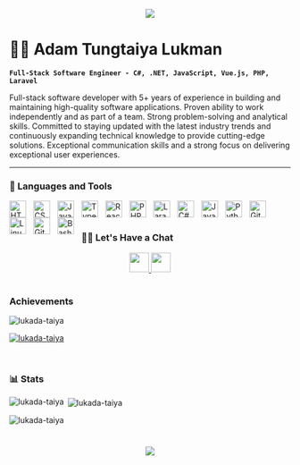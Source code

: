 <p align="center">
  <img src="https://capsule-render.vercel.app/api?type=waving&color=gradient&height=180&section=header&text=Hello%20World&fontSize=90"/>
</p>

# 🏄‍♂️ Adam Tungtaiya Lukman

**`Full-Stack Software Engineer - C#, .NET, JavaScript, Vue.js, PHP, Laravel`**

Full-stack software developer with 5+ years of experience in building and maintaining high-quality software applications. Proven ability to work independently and as part of a team. Strong problem-solving and analytical skills. Committed to staying updated with the latest industry trends and continuously expanding technical knowledge to provide cutting-edge solutions. Exceptional communication skills and a strong focus on delivering exceptional user experiences.

---

### 🧰 Languages and Tools


<img align="left" alt="HTML" width="30px" style="padding-right:10px;" src="https://cdn.jsdelivr.net/gh/devicons/devicon/icons/html5/html5-plain.svg" />
<img align="left" alt="CSS" width="30px" style="padding-right:10px;" src="https://cdn.jsdelivr.net/gh/devicons/devicon/icons/css3/css3-plain.svg" />
<img align="left" alt="JavaScript" width="30px" style="padding-right:10px;" src="https://cdn.jsdelivr.net/gh/devicons/devicon/icons/javascript/javascript-plain.svg" />
<img align="left" alt="TypeScript" width="30px" style="padding-right:10px;" src="https://cdn.jsdelivr.net/gh/devicons/devicon/icons/typescript/typescript-plain.svg" />
<img align="left" alt="React" width="30px" style="padding-right:10px;" src="https://cdn.jsdelivr.net/gh/devicons/devicon/icons/react/react-original.svg" />
<img align="left" alt="PHP" width="30px" style="padding-right:10px;" src="https://cdn.jsdelivr.net/gh/devicons/devicon/icons/php/php-original.svg" />
<img align="left" alt="Laravel" width="30px" style="padding-right:10px;" src="https://cdn.jsdelivr.net/gh/devicons/devicon/icons/laravel/laravel-plain.svg" />
<img align="left" alt="C#" width="30px" style="padding-right:10px;" src="https://cdn.jsdelivr.net/gh/devicons/devicon/icons/dot-net/dot-net-original.svg" />
<img align="left" alt="Java" width="30px" style="padding-right:10px;" src="https://cdn.jsdelivr.net/gh/devicons/devicon/icons/java/java-original.svg"/>  
<img align="left" alt="Python" width="30px" style="padding-right:10px;" src="https://cdn.jsdelivr.net/gh/devicons/devicon/icons/python/python-plain.svg" /> 
<img align="left" alt="Git" width="30px" style="padding-right:10px;" src="https://cdn.jsdelivr.net/gh/devicons/devicon/icons/git/git-original.svg" />
<img align="left" alt="Linux" width="30px" style="padding-right:10px;" src="https://cdn.jsdelivr.net/gh/devicons/devicon/icons/linux/linux-original.svg" /> 
<img align="left" alt="GitHub" width="30px" style="padding-right:10px;" src="https://cdn.jsdelivr.net/gh/devicons/devicon/icons/github/github-original.svg" /> 
<img align="left" alt="Bash" width="30px" style="padding-right:10px;" src="https://cdn.jsdelivr.net/gh/devicons/devicon/icons/bash/bash-original.svg" />
<br />

#
 
### 🏄‍♂️ Let's Have a Chat


<p align="center">  
<a href="https://www.linkedin.com/in/adam-lukman-software-engineer">
  <img height="35" src="https://cdn.jsdelivr.net/gh/devicons/devicon/icons/linkedin/linkedin-original.svg"/>
</a>
<a href="https://twitter.com/ATungtaiyaL">
  <img height="35" src="https://cdn.jsdelivr.net/gh/devicons/devicon/icons/twitter/twitter-original.svg"/>
</a>
</p>

#

### Achievements

<p align="left"> <img src="https://komarev.com/ghpvc/?username=lukada-taiya&label=Profile%20views&color=0e75b6&style=flat" alt="lukada-taiya" /> </p>

<p align="left"> <a href="https://github.com/ryo-ma/github-profile-trophy"><img src="https://github-profile-trophy.vercel.app/?username=lukada-taiya" alt="lukada-taiya" /></a> </p>

<p align="left"> <a href="https://twitter.com/" target="blank"><img src="https://img.shields.io/twitter/follow/?logo=twitter&style=for-the-badge" alt="" /></a> </p>

#

### 📊 Stats

 
<p><img align="left" src="https://github-readme-stats.vercel.app/api/top-langs?username=lukada-taiya&show_icons=true&locale=en&layout=compact&theme=transparent" alt="lukada-taiya" /></p>

<p>&nbsp;<img align="center" src="https://github-readme-stats.vercel.app/api?username=lukada-taiya&show_icons=true&locale=en&theme=transparent" alt="lukada-taiya" /></p>

<p><img align="center" src="https://github-readme-streak-stats.herokuapp.com/?user=lukada-taiya&theme=transparent" alt="lukada-taiya" /></p>

#

<p align="center">
  <img src="https://capsule-render.vercel.app/api?type=waving&color=gradient&height=100&section=footer"/>
</p>
<!---
Lukada-taiya/Lukada-taiya is a ✨ special ✨ repository because its `README.md` (this file) appears on your GitHub profile.
You can click the Preview link to take a look at your changes.
--->

